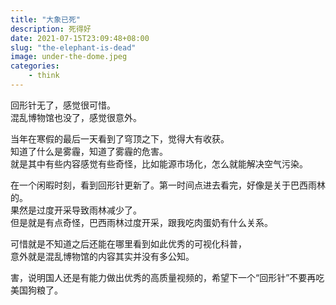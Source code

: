 ```yaml
---
title: "大象已死"
description: 死得好
date: 2021-07-15T23:09:48+08:00
slug: "the-elephant-is-dead"
image: under-the-dome.jpeg
categories:
    - think
---
```


回形针无了，感觉很可惜。  
混乱博物馆也没了，感觉很意外。

当年在寒假的最后一天看到了穹顶之下，觉得大有收获。  
知道了什么是雾霾，知道了雾霾的危害。  
就是其中有些内容感觉有些奇怪，比如能源市场化，怎么就能解决空气污染。

在一个闲暇时刻，看到回形针更新了。第一时间点进去看完，好像是关于巴西雨林的。  
果然是过度开采导致雨林减少了。  
但是就是有点奇怪，巴西雨林过度开采，跟我吃肉蛋奶有什么关系。  

可惜就是不知道之后还能在哪里看到如此优秀的可视化科普，  
意外就是混乱博物馆的内容其实并没有多公知。  

害，说明国人还是有能力做出优秀的高质量视频的，希望下一个“回形针”不要再吃美国狗粮了。
